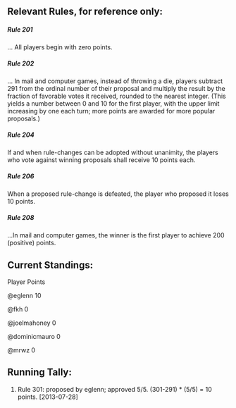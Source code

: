 ## Relevant Rules, for reference only:
##### Rule 201
... All players begin with zero points.

##### Rule 202
... In mail and computer games, instead of throwing a die, players subtract 291 from the ordinal number of their proposal and multiply the result by the fraction of favorable votes it received, rounded to the nearest integer. (This yields a number between 0 and 10 for the first player, with the upper limit increasing by one each turn; more points are awarded for more popular proposals.)

##### Rule 204
If and when rule-changes can be adopted without unanimity, the players who vote against winning proposals shall receive 10 points each.

##### Rule 206
When a proposed rule-change is defeated, the player who proposed it loses 10 points.

##### Rule 208
...In mail and computer games, the winner is the first player to achieve 200 (positive) points.

## Current Standings:
Player  Points

@eglenn 10

@fkh  0

@joelmahoney  0

@dominicmauro 0

@mrwz 0

## Running Tally:
1. Rule 301: proposed by eglenn; approved 5/5.  (301-291) * (5/5) = 10 points.  [2013-07-28]
